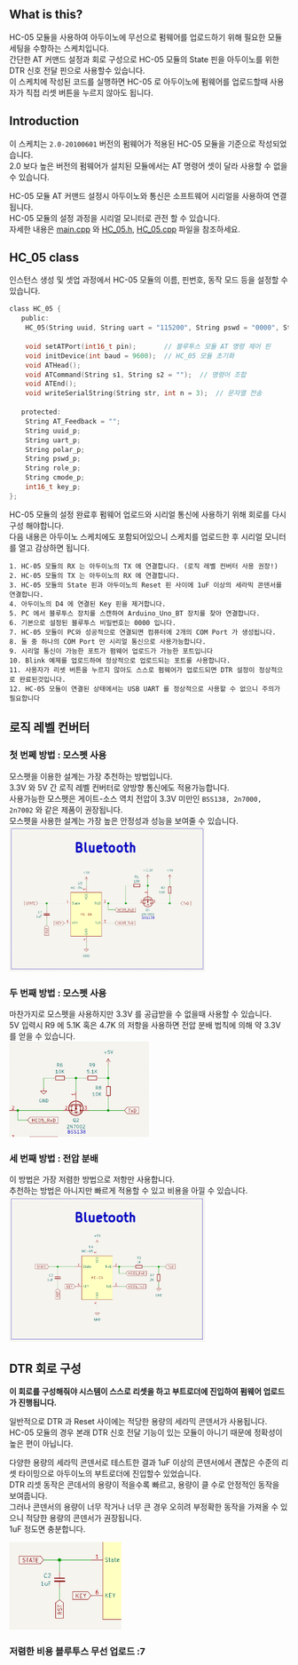 ## What is this?

HC-05 모듈을 사용하여 아두이노에 무선으로 펌웨어를 업로드하기 위해 필요한 모듈 세팅을 수항하는 스케치입니다.  
간단한 AT 커맨드 설정과 회로 구성으로 HC-05 모듈의 State 핀을 아두이노를 위한 DTR 신호 전달 핀으로 사용할수 있습니다.  
이 스케치에 작성된 코드를 실행하면 HC-05 로 아두이노에 펌웨어를 업로드할때 사용자가 직접 리셋 버튼을 누르지 않아도 됩니다.

## Introduction

이 스케치는 `2.0-20100601` 버전의 펌웨어가 적용된 HC-05 모듈을 기준으로 작성되었습니다.  
2.0 보다 높은 버전의 펌웨어가 설치된 모듈에서는 AT 명령어 셋이 달라 사용할 수 없을 수 있습니다.

HC-05 모듈 AT 커맨드 설정시 아두이노와 통신은 소프트웨어 시리얼을 사용하여 연결됩니다.  
HC-05 모듈의 설정 과정을 시리얼 모니터로 관전 할 수 있습니다.  
자세한 내용은 [main.cpp](/src/main.cpp) 와 [HC_05.h](/lib/HC-05/HC_05.h), [HC_05.cpp](/lib/HC-05/HC_05.cpp) 파일을 참조하세요.

## HC_05 class

인스턴스 생성 및 셋업 과정에서 HC-05 모듈의 이름, 핀번호, 동작 모드 등을 설정할 수 있습니다.

```c
class HC_05 {
   public:
    HC_05(String uuid, String uart = "115200", String pswd = "0000", String polar = "1,0", String role = "0", String cmode = "1", int16_t pin = 4);

    void setATPort(int16_t pin);       // 블루투스 모듈 AT 명령 제어 핀
    void initDevice(int baud = 9600);  // HC_05 모듈 초기화
    void ATHead();
    void ATCommand(String s1, String s2 = "");  // 명령어 조합
    void ATEnd();
    void writeSerialString(String str, int n = 3);  // 문자열 전송

   protected:
    String AT_Feedback = "";
    String uuid_p;
    String uart_p;
    String polar_p;
    String pswd_p;
    String role_p;
    String cmode_p;
    int16_t key_p;
};
```

HC-05 모듈의 설정 완료후 펌웨어 업로드와 시리얼 통신에 사용하기 위해 회로를 다시 구성 해야합니다.  
다음 내용은 아두이노 스케치에도 포함되어있으니 스케치를 업로드한 후 시리얼 모니터를 열고 감상하면 됩니다.

```
1. HC-05 모듈의 RX 는 아두이노의 TX 에 연결합니다. (로직 레벨 컨버터 사용 권장!)
2. HC-05 모듈의 TX 는 아두이노의 RX 에 연결합니다.
3. HC-05 모듈의 State 핀과 아두이노의 Reset 핀 사이에 1uF 이상의 세라믹 콘덴서를 연결합니다.
4. 아두이노의 D4 에 연결된 Key 핀을 제거합니다.
5. PC 에서 블루투스 장치를 스캔하여 Arduino_Uno_BT 장치를 찾아 연결합니다.
6. 기본으로 설정된 블루투스 비밀번호는 0000 입니다.
7. HC-05 모듈이 PC와 성공적으로 연결되면 컴퓨터에 2개의 COM Port 가 생성됩니다.
8. 둘 중 하나의 COM Port 만 시리얼 통신으로 사용가능합니다.
9. 시리얼 통신이 가능한 포트가 펌웨어 업로드가 가능한 포트입니다
10. Blink 예제를 업로드하여 정상적으로 업로드되는 포트를 사용합니다.
11. 사용자가 리셋 버튼을 누르지 않아도 스스로 펌웨어가 업로드되면 DTR 설정이 정상적으로 완료된것입니다.
12. HC-05 모듈이 연결된 상태에서는 USB UART 를 정상적으로 사용할 수 없으니 주의가 필요합니다
```

## 로직 레벨 컨버터

### 첫 번쩨 방법 : 모스펫 사용

모스펫을 이용한 설계는 가장 추천하는 방법입니다.  
3.3V 와 5V 간 로직 레벨 컨버터로 양방향 통신에도 적용가능합니다.  
사용가능한 모스펫은 게이트-소스 역치 전압이 3.3V 미만인 `BSS138, 2n7000, 2n7002` 와 같은 제품이 권장됩니다.  
모스펫을 사용한 설계는 가장 높은 안정성과 성능을 보여줄 수 있습니다.  
<img src="img/1.png" width="70%"/>

### 두 번째 방법 : 모스펫 사용

마찬가지로 모스펫을 사용하지만 3.3V 를 공급받을 수 없을때 사용할 수 있습니다.  
5V 입력시 R9 에 5.1K 혹은 4.7K 의 저항을 사용하면 전압 분배 법칙에 의해 약 3.3V 를 얻을 수 있습니다.  
<img src="img/2.png" width="50%"/>

### 세 번째 방법 : 전압 분배

이 방법은 가장 저렴한 방법으로 저항만 사용합니다.  
추천하는 방법은 아니지만 빠르게 적용할 수 있고 비용을 아낄 수 있습니다.  
<img src="img/3.png" width="70%"/>

## DTR 회로 구성

**이 회로를 구성해줘야 시스템이 스스로 리셋을 하고 부트로더에 진입하여 펌웨어 업로드가 진행됩니다.**

일반적으로 DTR 과 Reset 사이에는 적당한 용량의 세라믹 콘덴서가 사용됩니다.  
HC-05 모듈의 경우 본래 DTR 신호 전달 기능이 있는 모듈이 아니기 때문에 정확성이 높은 편이 아닙니다.

다양한 용량의 세라믹 콘덴서로 테스트한 결과 1uF 이상의 콘덴서에서 괜찮은 수준의 리셋 타이밍으로 아두이노의 부트로더에 진입할수 있었습니다.  
DTR 리셋 동작은 콘데서의 용량이 적을수록 빠르고, 용량이 클 수로 안정적인 동작을 보여줍니다.  
그러나 콘덴서의 용량이 너무 작거나 너무 큰 경우 오히려 부정확한 동작을 가져올 수 있으니 적당한 용량의 콘덴서가 권장됩니다.  
1uF 정도면 충분합니다.

<img src="img/4.png" width="40%"/>

### 저렴한 비용 블루투스 무선 업로드 :7
